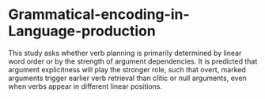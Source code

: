 # Grammatical-encoding-in-Language-production
This study asks whether verb planning is primarily determined by linear word order or by the strength of argument dependencies. It is predicted that argument explicitness will play the stronger role, such that overt, marked arguments trigger earlier verb retrieval than clitic or null arguments, even when verbs appear in different linear positions.
